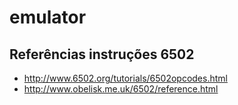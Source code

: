 # emulator

## Referências instruções 6502
- http://www.6502.org/tutorials/6502opcodes.html
- http://www.obelisk.me.uk/6502/reference.html
